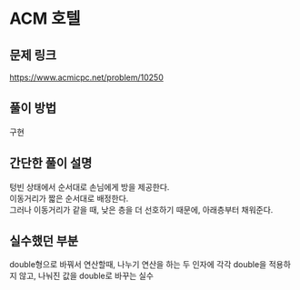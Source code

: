 # ACM 호텔

## 문제 링크
https://www.acmicpc.net/problem/10250

## 풀이 방법
구현

## 간단한 풀이 설명
텅빈 상태에서 순서대로 손님에게 방을 제공한다. <br>
이동거리가 짧은 순서대로 배정한다. <br>
그러나 이동거리가 같을 때, 낮은 층을 더 선호하기 때문에, 아래층부터 채워준다. <br>

## 실수했던 부분
double형으로 바꿔서 연산할때, 나누기 연산을 하는 두 인자에 각각 double을 적용하지 않고, 나눠진 값을 double로 바꾸는 실수 <br>
